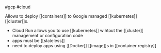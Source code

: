 #gcp #cloud 

Allows to deploy [[containers]] to Google managed [[kubernetes]] [[cluster]]s.
- Cloud Run allows you to use [[kubernetes]] wihtout the [[cluster]] management or configuration code
- apps must be [[stateless]]
- need to deploy apps using [[Docker]] [[image]]s in [[container registry]]